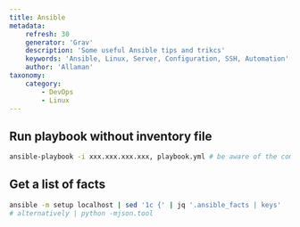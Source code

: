 ```yaml
---
title: Ansible
metadata:
    refresh: 30
    generator: 'Grav'
    description: 'Some useful Ansible tips and trikcs'
    keywords: 'Ansible, Linux, Server, Configuration, SSH, Automation'
    author: 'Allaman'
taxonomy:
    category:
        - DevOps
        - Linux
---
```


## Run playbook without inventory file

```bash
ansible-playbook -i xxx.xxx.xxx.xxx, playbook.yml # be aware of the comma
```

## Get a list of facts

```bash
ansible -m setup localhost | sed '1c {' | jq '.ansible_facts | keys'
# alternatively | python -mjson.tool
```